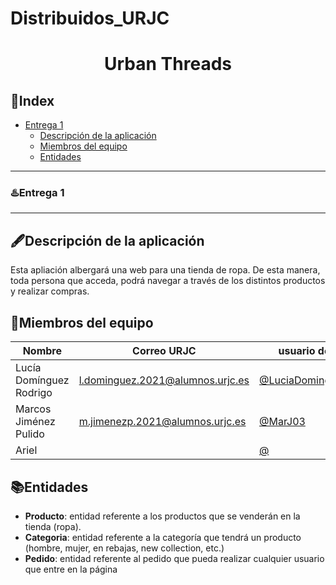 # Distribuidos_URJC

# <p align="center"> Urban Threads </p>
## 📑Index
- [Entrega 1](entrega-1)
  - [Descripción de la aplicación](descripcon-de-la-aplicacion)
  - [Miembros del equipo](miembros-del-equipo)
  - [Entidades](entidades) 

***   
### ♨️Entrega 1
***
## 🖋️Descripción de la aplicación
Esta apliación albergará una web para una tienda de ropa. De esta manera, toda persona que acceda, podrá navegar a través de los distintos productos y realizar compras.


## 👷Miembros del equipo
| Nombre | Correo URJC| usuario de Github |
| ------------- | ------------- | ----------- |
| Lucía Domínguez Rodrigo| l.dominguez.2021@alumnos.urjc.es | [@LuciaDominguezRodrigo](https://github.com/LuciaDominguezRodrigo) |
| Marcos Jiménez Pulido  | m.jimenezp.2021@alumnos.urjc.es  | [@MarJ03](https://github.com/MarJ03) |
| Ariel | | [@]() |

## 📚Entidades
- **Producto**: entidad referente a los productos que se venderán en la tienda (ropa).
- **Categoria**: entidad referente a la categoría que tendrá un producto (hombre, mujer, en rebajas, new collection, etc.)
- **Pedido**: entidad referente al pedido que pueda realizar cualquier usuario que entre en la página
